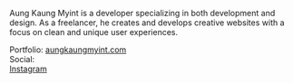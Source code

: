 Aung Kaung Myint is a developer specializing in both development and design. As a freelancer, he creates and develops creative websites with a focus on clean and unique user experiences.

Portfolio:
<a href="https://aungkaungmyint.com" target="_blank">aungkaungmyint.com<a/>
<br/>
Social:
<br/>
<a href="https://instagram.com/q1akm">Instagram<a/>



